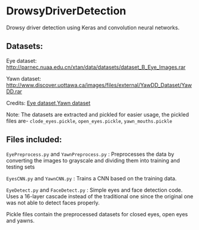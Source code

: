 # DrowsyDriverDetection
Drowsy driver detection using Keras and convolution neural networks.

## Datasets:

Eye dataset: http://parnec.nuaa.edu.cn/xtan/data/datasets/dataset_B_Eye_Images.rar

Yawn dataset: http://www.discover.uottawa.ca/images/files/external/YawDD_Dataset/YawDD.rar

Credits: [Eye dataset](http://parnec.nuaa.edu.cn/xtan/data/ClosedEyeDatabases.html),[Yawn dataset](http://www.eecs.uottawa.ca/~shervin/yawning)

Note: The datasets are extracted and pickled for easier usage, the pickled files are- `clode_eyes.pickle`, `open_eyes.pickle`, `yawn_mouths.pickle`

## Files included:

`EyePreprocess.py` and `YawnPreprocess.py` : Preprocesses the data by converting the images to grayscale and dividing them into training and testing sets

`EyesCNN.py` and `YawnCNN.py` : Trains a CNN based on the training data.

`EyeDetect.py` and `FaceDetect.py` : Simple eyes and face detection code. Uses a 16-layer cascade instead of the traditional one since the original one was not able to detect faces properly.

Pickle files contain the preprocessed datasets for closed eyes, open eyes and yawns.


